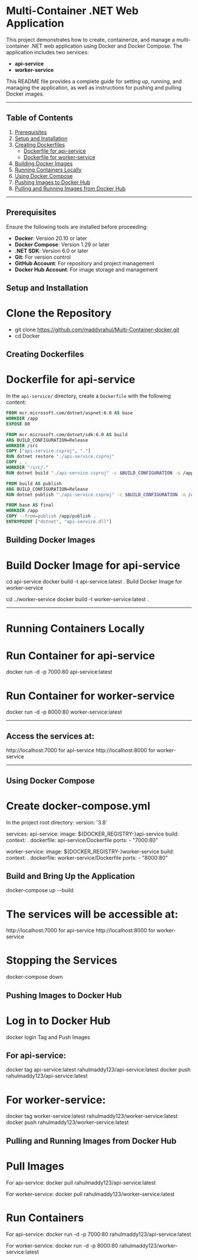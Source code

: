 # Multi-Container .NET Web Application

This project demonstrates how to create, containerize, and manage a multi-container .NET web application using Docker and Docker Compose. The application includes two services:

- **api-service**
- **worker-service**

This README file provides a complete guide for setting up, running, and managing the application, as well as instructions for pushing and pulling Docker images.

---

## Table of Contents

1. [Prerequisites](#prerequisites)
2. [Setup and Installation](#setup-and-installation)
3. [Creating Dockerfiles](#creating-dockerfiles)
   - [Dockerfile for api-service](#dockerfile-for-api-service)
   - [Dockerfile for worker-service](#dockerfile-for-worker-service)
4. [Building Docker Images](#building-docker-images)
5. [Running Containers Locally](#running-containers-locally)
6. [Using Docker Compose](#using-docker-compose)
7. [Pushing Images to Docker Hub](#pushing-images-to-docker-hub)
8. [Pulling and Running Images from Docker Hub](#pulling-and-running-images-from-docker-hub)

---

## Prerequisites

Ensure the following tools are installed before proceeding:

- **Docker**: Version 20.10 or later
- **Docker Compose**: Version 1.29 or later
- **.NET SDK**: Version 6.0 or later
- **Git**: For version control
- **GitHub Account**: For repository and project management
- **Docker Hub Account**: For image storage and management



## Setup and Installation

# Clone the Repository

- git clone https://github.com/maddyrahul/Multi-Container-docker.git
- cd Docker

## Creating Dockerfiles

# Dockerfile for api-service

In the `api-service/` directory, create a `Dockerfile` with the following content:

```dockerfile
FROM mcr.microsoft.com/dotnet/aspnet:6.0 AS base
WORKDIR /app
EXPOSE 80

FROM mcr.microsoft.com/dotnet/sdk:6.0 AS build
ARG BUILD_CONFIGURATION=Release
WORKDIR /src
COPY ["api-service.csproj", "."]
RUN dotnet restore "./api-service.csproj"
COPY . .
WORKDIR "/src/."
RUN dotnet build "./api-service.csproj" -c $BUILD_CONFIGURATION -o /app/build

FROM build AS publish
ARG BUILD_CONFIGURATION=Release
RUN dotnet publish "./api-service.csproj" -c $BUILD_CONFIGURATION -o /app/publish /p:UseAppHost=false

FROM base AS final
WORKDIR /app
COPY --from=publish /app/publish .
ENTRYPOINT ["dotnet", "api-service.dll"]
````



## Building Docker Images
# Build Docker Image for api-service

cd api-service
docker build -t api-service:latest .
Build Docker Image for worker-service

cd ../worker-service
docker build -t worker-service:latest .

---
# Running Containers Locally

# Run Container for api-service
docker run -d -p 7000:80 api-service:latest

# Run Container for worker-service
docker run -d -p 8000:80 worker-service:latest

---
## Access the services at:
http://localhost:7000 for api-service
http://localhost:8000 for worker-service

---
## Using Docker Compose
# Create docker-compose.yml

In the project root directory:
version: '3.8'

services:
  api-service:
    image: ${DOCKER_REGISTRY-}api-service
    build:
      context: .
      dockerfile: api-service/Dockerfile
    ports:
      - "7000:80"

  worker-service:
    image: ${DOCKER_REGISTRY-}worker-service
    build:
      context: .
      dockerfile: worker-service/Dockerfile
    ports:
      - "8000:80"


## Build and Bring Up the Application
docker-compose up --build

# The services will be accessible at:

http://localhost:7000 for api-service
http://localhost:8000 for worker-service

# Stopping the Services
docker-compose down

## Pushing Images to Docker Hub
# Log in to Docker Hub

docker login
Tag and Push Images


## For api-service:

docker tag api-service:latest rahulmaddy123/api-service:latest
docker push rahulmaddy123/api-service:latest

# For worker-service:
docker tag worker-service:latest rahulmaddy123/worker-service:latest
docker push rahulmaddy123/worker-service:latest


## Pulling and Running Images from Docker Hub
# Pull Images
For api-service:
docker pull rahulmaddy123/api-service:latest

For worker-service:
docker pull rahulmaddy123/worker-service:latest

# Run Containers
For api-service:
docker run -d -p 7000:80 rahulmaddy123/api-service:latest

For worker-service:
docker run -d -p 8000:80 rahulmaddy123/worker-service:latest
